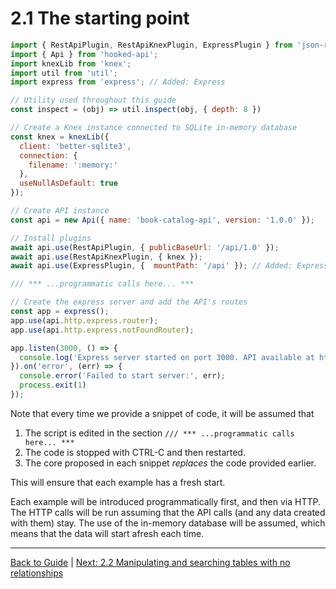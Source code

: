# 2.1 The starting point

```javascript
import { RestApiPlugin, RestApiKnexPlugin, ExpressPlugin } from 'json-rest-api'; // Added: ExpressPlugin
import { Api } from 'hooked-api';
import knexLib from 'knex';
import util from 'util';
import express from 'express'; // Added: Express

// Utility used throughout this guide
const inspect = (obj) => util.inspect(obj, { depth: 8 })

// Create a Knex instance connected to SQLite in-memory database
const knex = knexLib({
  client: 'better-sqlite3',
  connection: {
    filename: ':memory:'
  },
  useNullAsDefault: true
});

// Create API instance
const api = new Api({ name: 'book-catalog-api', version: '1.0.0' });

// Install plugins
await api.use(RestApiPlugin, { publicBaseUrl: '/api/1.0' });
await api.use(RestApiKnexPlugin, { knex });
await api.use(ExpressPlugin, {  mountPath: '/api' }); // Added: Express Plugin

/// *** ...programmatic calls here... ***

// Create the express server and add the API's routes 
const app = express();
app.use(api.http.express.router);
app.use(api.http.express.notFoundRouter);

app.listen(3000, () => {
  console.log('Express server started on port 3000. API available at http://localhost:3000/api');
}).on('error', (err) => {
  console.error('Failed to start server:', err);
  process.exit(1)
});
```

Note that every time we provide a snippet of code, it will be assumed that

1. The script is edited in the section `/// *** ...programmatic calls here... ***`
2. The code is stopped with CTRL-C and then restarted. 
3. The core proposed in each snippet _replaces_ the code provided earlier.

This will ensure that each example has a fresh start.

Each example will be introduced programmatically first, and then via HTTP. The HTTP calls will be run assuming that the API calls (and any data created with them) stay. The use of the in-memory database will be assumed, which means that the data will start afresh each time.

---

[Back to Guide](./README.md) | [Next: 2.2 Manipulating and searching tables with no relationships](./GUIDE_2_2_Manipulating_And_Searching_Tables.md)